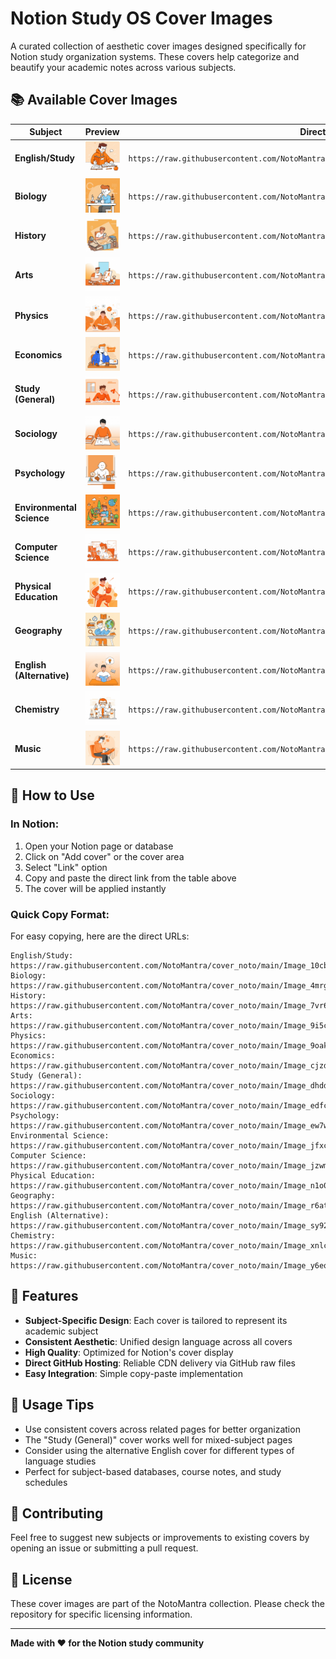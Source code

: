 # Notion Study OS Cover Images

A curated collection of aesthetic cover images designed specifically for Notion study organization systems. These covers help categorize and beautify your academic notes across various subjects.

## 📚 Available Cover Images

| Subject | Preview | Direct Link |
|---------|---------|-------------|
| **English/Study** | ![English Cover](https://raw.githubusercontent.com/NotoMantra/cover_noto/main/Image_10cbn210cbn210cb.png) | `https://raw.githubusercontent.com/NotoMantra/cover_noto/main/Image_10cbn210cbn210cb.png` |
| **Biology** | ![Bio Cover](https://raw.githubusercontent.com/NotoMantra/cover_noto/main/Image_4mrgiu4mrgiu4mrg.png) | `https://raw.githubusercontent.com/NotoMantra/cover_noto/main/Image_4mrgiu4mrgiu4mrg.png` |
| **History** | ![History Cover](https://raw.githubusercontent.com/NotoMantra/cover_noto/main/Image_7vr6cr7vr6cr7vr6.png) | `https://raw.githubusercontent.com/NotoMantra/cover_noto/main/Image_7vr6cr7vr6cr7vr6.png` |
| **Arts** | ![Arts Cover](https://raw.githubusercontent.com/NotoMantra/cover_noto/main/Image_9i5cjj9i5cjj9i5c.png) | `https://raw.githubusercontent.com/NotoMantra/cover_noto/main/Image_9i5cjj9i5cjj9i5c.png` |
| **Physics** | ![Physics Cover](https://raw.githubusercontent.com/NotoMantra/cover_noto/main/Image_9oakvf9oakvf9oak.png) | `https://raw.githubusercontent.com/NotoMantra/cover_noto/main/Image_9oakvf9oakvf9oak.png` |
| **Economics** | ![Economics Cover](https://raw.githubusercontent.com/NotoMantra/cover_noto/main/Image_cjzd8qcjzd8qcjzd.png) | `https://raw.githubusercontent.com/NotoMantra/cover_noto/main/Image_cjzd8qcjzd8qcjzd.png` |
| **Study (General)** | ![Study Cover](https://raw.githubusercontent.com/NotoMantra/cover_noto/main/Image_dhddt8dhddt8dhdd.png) | `https://raw.githubusercontent.com/NotoMantra/cover_noto/main/Image_dhddt8dhddt8dhdd.png` |
| **Sociology** | ![Socio Cover](https://raw.githubusercontent.com/NotoMantra/cover_noto/main/Image_edfc83edfc83edfc.png) | `https://raw.githubusercontent.com/NotoMantra/cover_noto/main/Image_edfc83edfc83edfc.png` |
| **Psychology** | ![Psycho Cover](https://raw.githubusercontent.com/NotoMantra/cover_noto/main/Image_ew7w17ew7w17ew7w.png) | `https://raw.githubusercontent.com/NotoMantra/cover_noto/main/Image_ew7w17ew7w17ew7w.png` |
| **Environmental Science** | ![Env Cover](https://raw.githubusercontent.com/NotoMantra/cover_noto/main/Image_jfxckjjfxckjjfxc.png) | `https://raw.githubusercontent.com/NotoMantra/cover_noto/main/Image_jfxckjjfxckjjfxc.png` |
| **Computer Science** | ![CS Cover](https://raw.githubusercontent.com/NotoMantra/cover_noto/main/Image_jzwmd2jzwmd2jzwm.png) | `https://raw.githubusercontent.com/NotoMantra/cover_noto/main/Image_jzwmd2jzwmd2jzwm.png` |
| **Physical Education** | ![Physical Cover](https://raw.githubusercontent.com/NotoMantra/cover_noto/main/Image_n1o0g4n1o0g4n1o0.png) | `https://raw.githubusercontent.com/NotoMantra/cover_noto/main/Image_n1o0g4n1o0g4n1o0.png` |
| **Geography** | ![Geo Cover](https://raw.githubusercontent.com/NotoMantra/cover_noto/main/Image_r6atlqr6atlqr6at.png) | `https://raw.githubusercontent.com/NotoMantra/cover_noto/main/Image_r6atlqr6atlqr6at.png` |
| **English (Alternative)** | ![English Alt Cover](https://raw.githubusercontent.com/NotoMantra/cover_noto/main/Image_sy92sgsy92sgsy92.png) | `https://raw.githubusercontent.com/NotoMantra/cover_noto/main/Image_sy92sgsy92sgsy92.png` |
| **Chemistry** | ![Chem Cover](https://raw.githubusercontent.com/NotoMantra/cover_noto/main/Image_xnlceixnlceixnlc.png) | `https://raw.githubusercontent.com/NotoMantra/cover_noto/main/Image_xnlceixnlceixnlc.png` |
| **Music** | ![Music Cover](https://raw.githubusercontent.com/NotoMantra/cover_noto/main/Image_y6eqmdy6eqmdy6eq.png) | `https://raw.githubusercontent.com/NotoMantra/cover_noto/main/Image_y6eqmdy6eqmdy6eq.png` |

## 🎯 How to Use

### In Notion:
1. Open your Notion page or database
2. Click on "Add cover" or the cover area
3. Select "Link" option
4. Copy and paste the direct link from the table above
5. The cover will be applied instantly

### Quick Copy Format:
For easy copying, here are the direct URLs:

```
English/Study: https://raw.githubusercontent.com/NotoMantra/cover_noto/main/Image_10cbn210cbn210cb.png
Biology: https://raw.githubusercontent.com/NotoMantra/cover_noto/main/Image_4mrgiu4mrgiu4mrg.png
History: https://raw.githubusercontent.com/NotoMantra/cover_noto/main/Image_7vr6cr7vr6cr7vr6.png
Arts: https://raw.githubusercontent.com/NotoMantra/cover_noto/main/Image_9i5cjj9i5cjj9i5c.png
Physics: https://raw.githubusercontent.com/NotoMantra/cover_noto/main/Image_9oakvf9oakvf9oak.png
Economics: https://raw.githubusercontent.com/NotoMantra/cover_noto/main/Image_cjzd8qcjzd8qcjzd.png
Study (General): https://raw.githubusercontent.com/NotoMantra/cover_noto/main/Image_dhddt8dhddt8dhdd.png
Sociology: https://raw.githubusercontent.com/NotoMantra/cover_noto/main/Image_edfc83edfc83edfc.png
Psychology: https://raw.githubusercontent.com/NotoMantra/cover_noto/main/Image_ew7w17ew7w17ew7w.png
Environmental Science: https://raw.githubusercontent.com/NotoMantra/cover_noto/main/Image_jfxckjjfxckjjfxc.png
Computer Science: https://raw.githubusercontent.com/NotoMantra/cover_noto/main/Image_jzwmd2jzwmd2jzwm.png
Physical Education: https://raw.githubusercontent.com/NotoMantra/cover_noto/main/Image_n1o0g4n1o0g4n1o0.png
Geography: https://raw.githubusercontent.com/NotoMantra/cover_noto/main/Image_r6atlqr6atlqr6at.png
English (Alternative): https://raw.githubusercontent.com/NotoMantra/cover_noto/main/Image_sy92sgsy92sgsy92.png
Chemistry: https://raw.githubusercontent.com/NotoMantra/cover_noto/main/Image_xnlceixnlceixnlc.png
Music: https://raw.githubusercontent.com/NotoMantra/cover_noto/main/Image_y6eqmdy6eqmdy6eq.png
```

## 🎨 Features

- **Subject-Specific Design**: Each cover is tailored to represent its academic subject
- **Consistent Aesthetic**: Unified design language across all covers
- **High Quality**: Optimized for Notion's cover display
- **Direct GitHub Hosting**: Reliable CDN delivery via GitHub raw files
- **Easy Integration**: Simple copy-paste implementation

## 📝 Usage Tips

- Use consistent covers across related pages for better organization
- The "Study (General)" cover works well for mixed-subject pages
- Consider using the alternative English cover for different types of language studies
- Perfect for subject-based databases, course notes, and study schedules

## 🤝 Contributing

Feel free to suggest new subjects or improvements to existing covers by opening an issue or submitting a pull request.

## 📄 License

These cover images are part of the NotoMantra collection. Please check the repository for specific licensing information.

---

**Made with ❤️ for the Notion study community**